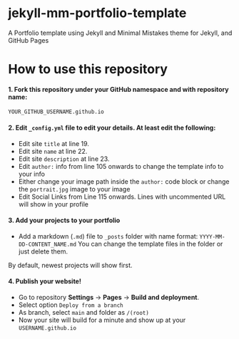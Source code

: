 # jekyll-mm-portfolio-template
A Portfolio template using Jekyll and Minimal Mistakes theme for Jekyll, and GitHub Pages

# How to use this repository

#### 1. Fork this repository under your GitHub namespace and with repository name:

```
YOUR_GITHUB_USERNAME.github.io
```

#### 2. Edit `_config.yml` file to edit your details. At least edit the following:

* Edit site `title` at line 19.
* Edit site `name` at line 22.
* Edit site `description` at line 23.
* Edit `author:` info from line 105 onwards to change the template info to your info
* Either change your image path inside the `author:` code block or change the `portrait.jpg` image to your image
* Edit Social Links from Line 115 onwards. Lines with uncommented URL will show in your profile

#### 3. Add your projects to your portfolio

* Add a markdown (`.md`) file to `_posts` folder with name format: `YYYY-MM-DD-CONTENT_NAME.md` You can change the template files in the folder or just delete them.

By default, newest projects will show first.

#### 4. Publish your website!
* Go to repository **Settings** -> **Pages** -> **Build and deployment**. 
* Select option `Deploy from a branch`
* As branch, select `main` and folder as `/(root)`
* Now your site will build for a minute and show up at your `USERNAME.github.io`